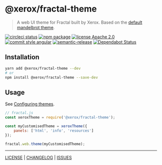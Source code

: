 # @xerox/fractal-theme

> A web UI theme for Fractal built by Xerox. Based on the [default mandelbrot theme](https://github.com/frctl/mandelbrot).

[![circleci status][circleci-badge]][circleci-link]
[![npm package][npm-badge]][npm-link]
[![license Apache 2.0][license-badge]][license]
[![commit style angular][commit-style-badge]][commit-style-link]
[![semantic-release][semantic-release-badge]][semantic-release-link]
[![Dependabot Status][dependabot-badge]][dependabot-link]

## Installation
```bash
yarn add @xerox/fractal-theme --dev
# or
npm install @xerox/fractal-theme --save-dev
```

## Usage
See [Configuring themes](https://fractal.build/guide/customisation/web-themes.html#configuring-themes).
```javascript
// fractal.js
const xeroxTheme = require('@xerox/fractal-theme');

const myCustomisedTheme = xeroxTheme({
    panels: ['html', 'info', 'resources']
});

fractal.web.theme(myCustomisedTheme);
```

---

[LICENSE][license] | [CHANGELOG][changelog] | [ISSUES][issues]

[license]: ./LICENSE
[changelog]: ./CHANGELOG.md
[issues]: https://github.com/xeroxinteractive/fractal-theme/issues

[circleci-badge]: https://flat.badgen.net/circleci/github/xeroxinteractive/fractal-theme/master
[circleci-link]: https://circleci.com/gh/xeroxinteractive/fractal-theme/tree/master

[npm-badge]: https://flat.badgen.net/npm/v/@xerox/fractal-theme?color=cyan
[npm-link]: https://www.npmjs.com/package/@xerox/fractal-theme

[license-badge]: https://flat.badgen.net/npm/license/@xerox/fractal-theme

[commit-style-badge]: https://flat.badgen.net/badge/commit%20style/angular/purple
[commit-style-link]: https://github.com/angular/angular.js/blob/master/DEVELOPERS.md#-git-commit-guidelines

[semantic-release-badge]: https://flat.badgen.net/badge/%20%20%F0%9F%93%A6%F0%9F%9A%80/semantic%20release/e10079
[semantic-release-link]: https://github.com/semantic-release/semantic-release

[dependabot-badge]: https://flat.badgen.net/dependabot/xeroxinteractive/fractal-theme?icon=dependabot
[dependabot-link]: https://dependabot.com
